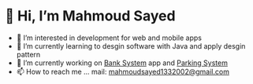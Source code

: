 # 👋 Hi, I’m Mahmoud Sayed
- 👀 I’m interested in development for web and mobile apps
- 🌱 I’m currently learning to desgin software with Java and apply desgin pattern
- 🔧 I’m currently working on [Bank System](https://github.com/MahmoudSayedA/Bank-System) app and [Parking System](https://github.com/MahmoudSayedA/Bank-System)
- 📫 How to reach me ... mail: mahmoudsayed1332002@gmail.com

<!---
MahmoudSayedA/MahmoudSayedA is a ✨ special ✨ repository because its `README.md` (this file) appears on your GitHub profile.
You can click the Preview link to take a look at your changes.
--->
